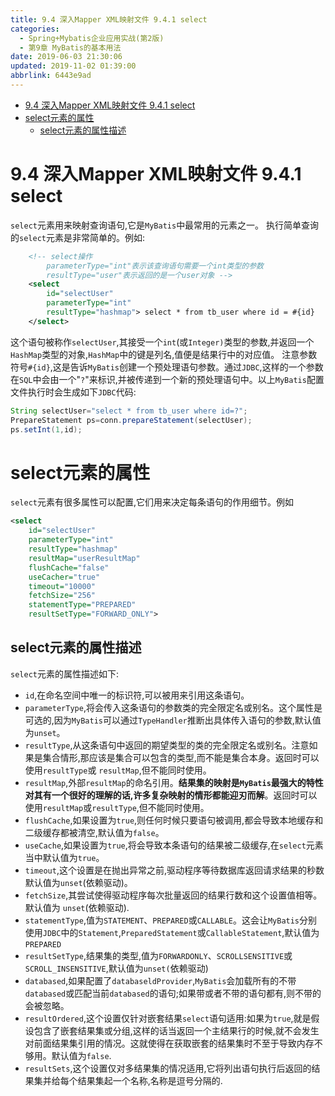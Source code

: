 ```yaml
---
title: 9.4 深入Mapper XML映射文件 9.4.1 select
categories: 
  - Spring+Mybatis企业应用实战(第2版)
  - 第9章 MyBatis的基本用法
date: 2019-06-03 21:30:06
updated: 2019-11-02 01:39:00
abbrlink: 6443e9ad
---
```

- [9.4 深入Mapper XML映射文件 9.4.1 select](/ReadingNotes/6443e9ad/#9-4-深入Mapper-XML映射文件-9-4-1-select)
- [select元素的属性](/ReadingNotes/6443e9ad/#select元素的属性)
    - [select元素的属性描述](/ReadingNotes/6443e9ad/#select元素的属性描述)

<!--more-->
<script src="https://cdn.bootcss.com/jquery/3.4.0/jquery.slim.min.js"></script>
<script>$(document).ready(function () {$(".post-body > ul:nth-child(1)").hide();});</script>

<!--end-->
# 9.4 深入Mapper XML映射文件 9.4.1 select #
`select`元素用来映射查询语句,它是`MyBatis`中最常用的元素之一。
执行简单查询的`select`元素是非常简单的。例如:
```xml
    <!-- select操作
        parameterType="int"表示该查询语句需要一个int类型的参数
        resultType="user"表示返回的是一个user对象 -->
    <select
        id="selectUser"
        parameterType="int"
        resultType="hashmap"> select * from tb_user where id = #{id}
    </select>
```
这个语句被称作`selectUser`,其接受一个`int`(或`Integer)`类型的参数,并返回一个`HashMap`类型的对象,`HashMap`中的键是列名,值便是结果行中的对应值。
注意参数符号`#{id}`,这是告诉`MyBatis`创建一个预处理语句参数。通过`JDBC`,这样的一个参数在`SQL`中会由一个"`?`"来标识,并被传递到一个新的预处理语句中。以上`MyBatis`配置文件执行时会生成如下`JDBC`代码:
```java
String selectUser="select * from tb_user where id=?";
PrepareStatement ps=conn.prepareStatement(selectUser);
ps.setInt(1,id);
```
# select元素的属性 #
`select`元素有很多属性可以配置,它们用来决定每条语句的作用细节。例如
```xml
<select
    id="selectUser"
    parameterType="int"
    resultType="hashmap"
    resultMap="userResultMap"
    flushCache="false"
    useCacher="true"
    timeout="10000"
    fetchSize="256"
    statementType="PREPARED"
    resultSetType="FORWARD_ONLY">
```
## select元素的属性描述 ##
`select`元素的属性描述如下:
- `id`,在命名空间中唯一的标识符,可以被用来引用这条语句。
- `parameterType`,将会传入这条语句的参数类的完全限定名或别名。这个属性是可选的,因为`MyBatis`可以通过`TypeHandler`推断出具体传入语句的参数,默认值为`unset`。
- `resultType`,从这条语句中返回的期望类型的类的完全限定名或别名。注意如果是集合情形,那应该是集合可以包含的类型,而不能是集合本身。返回时可以使用`resultType`或 `resultMap`,但不能同时使用。
- `resultMap`,外部`resultMap`的命名引用。**结果集的映射是`MyBatis`最强大的特性对其有一个很好的理解的话,许多复杂映射的情形都能迎刃而解**。返回时可以使用`resultMap`或`resultType`,但不能同时使用。
- `flushCache`,如果设置为`true`,则任何时候只要语句被调用,都会导致本地缓存和二级缓存都被清空,默认值为`false`。
- `useCache`,如果设置为`true`,将会导致本条语句的结果被二级缓存,在`select`元素当中默认值为`true`。
- `timeout`,这个设置是在抛出异常之前,驱动程序等待数据库返回请求结果的秒数默认值为`unset`(依赖驱动)。
- `fetchSize`,其尝试使得驱动程序每次批量返回的结果行数和这个设置值相等。默认值为 `unset`(依赖驱动).
- `statementType`,值为`STATEMENT`、`PREPARED`或`CALLABLE`。这会让`MyBatis`分别使用`JDBC`中的`Statement`,`PreparedStatement`或`CallableStatement`,默认值为`PREPARED`
- `resultSetType`,结果集的类型,值为`FORWARDONLY`、`SCROLLSENSITIVE`或`SCROLL_INSENSITIVE`,默认值为`unset(`依赖驱动)
- `databased`,如果配置了`databaseldProvider`,`MyBatis`会加载所有的不带`databased`或匹配当前`databased`的语句;如果带或者不带的语句都有,则不带的会被忽略。
- `resultOrdered`,这个设置仅针对嵌套结果`select`语句适用:如果为`true`,就是假设包含了嵌套结果集或分组,这样的话当返回一个主结果行的时候,就不会发生对前面结果集引用的情况。这就使得在获取嵌套的结果集时不至于导致内存不够用。默认值为`false`.
- `resultSets`,这个设置仅对多结果集的情况适用,它将列出语句执行后返回的结果集并给每个结果集起一个名称,名称是逗号分隔的.

